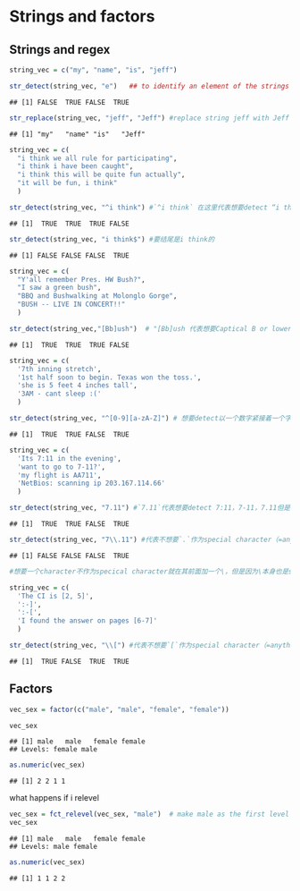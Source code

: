 Strings and factors
================

## Strings and regex

``` r
string_vec = c("my", "name", "is", "jeff")

str_detect(string_vec, "e")   ## to identify an element of the strings to corresponding with the parter"e"
```

    ## [1] FALSE  TRUE FALSE  TRUE

``` r
str_replace(string_vec, "jeff", "Jeff") #replace string jeff with Jeff 
```

    ## [1] "my"   "name" "is"   "Jeff"

``` r
string_vec = c(
  "i think we all rule for participating",
  "i think i have been caught",
  "i think this will be quite fun actually",
  "it will be fun, i think"
  )

str_detect(string_vec, "^i think") #`^i think` 在这里代表想要detect “i think” string at start with, but not end wit
```

    ## [1]  TRUE  TRUE  TRUE FALSE

``` r
str_detect(string_vec, "i think$") #要结尾是i think的
```

    ## [1] FALSE FALSE FALSE  TRUE

``` r
string_vec = c(
  "Y'all remember Pres. HW Bush?",
  "I saw a green bush",
  "BBQ and Bushwalking at Molonglo Gorge",
  "BUSH -- LIVE IN CONCERT!!"
  )

str_detect(string_vec,"[Bb]ush")  # "[Bb]ush 代表想要Captical B or lower case B 都被detected
```

    ## [1]  TRUE  TRUE  TRUE FALSE

``` r
string_vec = c(
  '7th inning stretch',
  '1st half soon to begin. Texas won the toss.',
  'she is 5 feet 4 inches tall',
  '3AM - cant sleep :('
  )

str_detect(string_vec, "^[0-9][a-zA-Z]") # 想要detect以一个数字紧接着一个字母（大小写都可以）开头的
```

    ## [1]  TRUE  TRUE FALSE  TRUE

``` r
string_vec = c(
  'Its 7:11 in the evening',
  'want to go to 7-11?',
  'my flight is AA711',
  'NetBios: scanning ip 203.167.114.66'
  )

str_detect(string_vec, "7.11") #`7.11`代表想要detect 7:11，7-11，7.11但是不要711， `.`在这里代表literally anything
```

    ## [1]  TRUE  TRUE FALSE  TRUE

``` r
str_detect(string_vec, "7\\.11") #代表不想要`.`作为special character（=anything），而仅仅作为`.`存在，
```

    ## [1] FALSE FALSE FALSE  TRUE

``` r
#想要一个character不作为specical character就在其前面加一个\，但是因为\本身也是special character， 所以需要再加一个\
```

``` r
string_vec = c(
  'The CI is [2, 5]',
  ':-]',
  ':-[',
  'I found the answer on pages [6-7]'
  )

str_detect(string_vec, "\\[") #代表不想要`[`作为special character（=anything），而仅仅作为`[`存在，
```

    ## [1]  TRUE FALSE  TRUE  TRUE

## Factors

``` r
vec_sex = factor(c("male", "male", "female", "female"))

vec_sex
```

    ## [1] male   male   female female
    ## Levels: female male

``` r
as.numeric(vec_sex)
```

    ## [1] 2 2 1 1

what happens if i relevel

``` r
vec_sex = fct_relevel(vec_sex, "male")  # make male as the first level
vec_sex
```

    ## [1] male   male   female female
    ## Levels: male female

``` r
as.numeric(vec_sex)
```

    ## [1] 1 1 2 2

